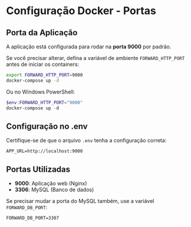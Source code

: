 # Configuração Docker - Portas

## Porta da Aplicação

A aplicação está configurada para rodar na **porta 9000** por padrão.

Se você precisar alterar, defina a variável de ambiente `FORWARD_HTTP_PORT` antes de iniciar os containers:

```bash
export FORWARD_HTTP_PORT=9000
docker-compose up -d
```

Ou no Windows PowerShell:
```powershell
$env:FORWARD_HTTP_PORT="9000"
docker-compose up -d
```

## Configuração no .env

Certifique-se de que o arquivo `.env` tenha a configuração correta:

```env
APP_URL=http://localhost:9000
```

## Portas Utilizadas

- **9000**: Aplicação web (Nginx)
- **3306**: MySQL (Banco de dados)

Se precisar mudar a porta do MySQL também, use a variável `FORWARD_DB_PORT`:

```env
FORWARD_DB_PORT=3307
```

